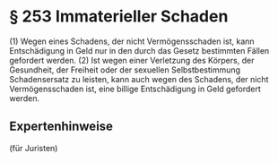 # § 253 Immaterieller Schaden
(1) Wegen eines Schadens, der nicht Vermögensschaden ist, kann Entschädigung in Geld nur in den durch das Gesetz bestimmten Fällen gefordert werden.
(2) Ist wegen einer Verletzung des Körpers, der Gesundheit, der Freiheit oder der sexuellen Selbstbestimmung Schadensersatz zu leisten, kann auch wegen des Schadens, der nicht Vermögensschaden ist, eine billige Entschädigung in Geld gefordert werden.
## Expertenhinweise
(für Juristen)